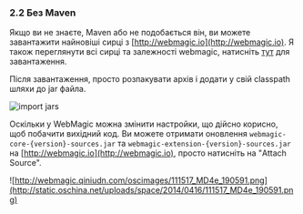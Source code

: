 ### 2.2 Без Maven

Якщо ви не знаєте, Maven або не подобається він, ви можете завантажити найновіші сирці з [http://webmagic.io](http://webmagic.io).
Я також переглянути всі сирці та залежності webmagic, натисніть [тут](http://webmagic.io/download.html) для завантаження.

Після завантаження, просто розпакувати архів і додати у свій classpath шляхи до jar файла.

![import jars](http://webmagic.qiniudn.com/oscimages/102848_ETcU_190591.png)

Оскільки у WebMagic можна змінити настройки, що дійсно корисно, щоб побачити вихідний код. Ви можете отримати оновлення `webmagic-core-{version}-sources.jar` та `webmagic-extension-{version}-sources.jar` на [http://webmagic.io](http://webmagic.io), просто натисніть на "Attach Source".

![http://webmagic.qiniudn.com/oscimages/111517_MD4e_190591.png](http://static.oschina.net/uploads/space/2014/0416/111517_MD4e_190591.png)